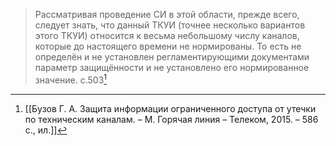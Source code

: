 >Рассматривая проведение СИ в этой области, прежде всего, следует знать, что данный ТКУИ (точнее несколько вариантов этого ТКУИ) относится к весьма небольшому числу каналов, которые до настоящего времени не нормированы. То есть не определён и не установлен регламентирующими документами параметр защищённости и не установлено его нормированное значение.
>c.503[^1] 

[^1]:[[Бузов Г. А. Защита информации ограниченного доступа от утечки по техническим каналам. – М. Горячая линия – Телеком, 2015. – 586 с., ил.]]